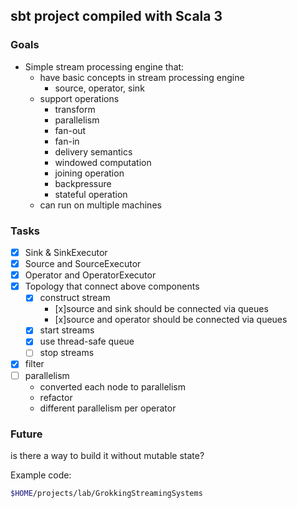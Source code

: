 ## sbt project compiled with Scala 3

### Goals

- Simple stream processing engine that:
    - have basic concepts in stream processing engine
        - source, operator, sink
    - support operations
        - transform
        - parallelism
        - fan-out
        - fan-in
        - delivery semantics
        - windowed computation
        - joining operation
        - backpressure
        - stateful operation
    - can run on multiple machines

### Tasks

- [x] Sink & SinkExecutor
- [x] Source and SourceExecutor
- [x] Operator and OperatorExecutor
- [x] Topology that connect above components
    - [x] construct stream
      - [x]source and sink should be connected via queues
      - [x]source and operator should be connected via queues
    - [x] start streams
    - [x] use thread-safe queue
    - [ ] stop streams
- [x] filter
- [ ] parallelism
  - converted each node to parallelism
  - refactor
  - different parallelism per operator
### Future

is there a way to build it without mutable state?


Example code:
```sh
$HOME/projects/lab/GrokkingStreamingSystems
```